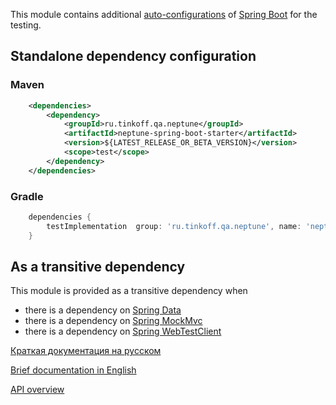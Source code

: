 This module contains additional [auto-configurations](https://docs.spring.io/spring-boot/docs/2.1.13.RELEASE/reference/html/boot-features-developing-auto-configuration.html) 
of  [Spring Boot](https://spring.io/guides/gs/spring-boot/) for the testing.

## Standalone dependency configuration

### Maven

```xml
    <dependencies>
        <dependency>
            <groupId>ru.tinkoff.qa.neptune</groupId>
            <artifactId>neptune-spring-boot-starter</artifactId>
            <version>${LATEST_RELEASE_OR_BETA_VERSION}</version>
            <scope>test</scope>
        </dependency>
    </dependencies>
```

### Gradle

```groovy
    dependencies {
        testImplementation  group: 'ru.tinkoff.qa.neptune', name: 'neptune-spring-boot-starter', version: LATEST_RELEASE_OR_BETA_VERSION    
    }
```

## As a transitive dependency

This module is provided as a transitive dependency when

- there is a dependency on [Spring Data](./../spring.data/README.md)
- there is a dependency on [Spring MockMvc](./../spring.mock.mvc/README.md)
- there is a dependency on [Spring WebTestClient](./../spring.web.testclient/README.md)

[Краткая документация на русском](./doc/rus/README.MD)

[Brief documentation in English](./doc/eng/README.MD)

[API overview](https://tinkoff.github.io/neptune/neptune-spring-boot-starter/index.html)
